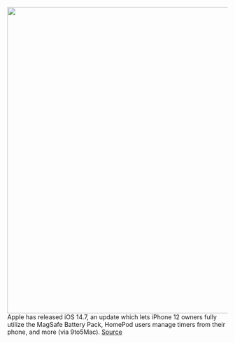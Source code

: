 <img src='https://cdn.vox-cdn.com/thumbor/3oRmnf0V98eh3pk5-f7UrlTqeNc=/0x0:2000x2000/1200x800/filters:focal(1336x528:1656x848)/cdn.vox-cdn.com/uploads/chorus_image/image/69602463/MJWY3_AV4.0.jpeg' width='700px' /><br/>
Apple has released iOS 14.7, an update which lets iPhone 12 owners fully utilize the MagSafe Battery Pack, HomePod users manage timers from their phone, and more (via 9to5Mac).
<a href='https://www.theverge.com/2021/7/19/22583871/apple-ios-14-7-magsafe-battery-pack-iphone-ipad-timers-apple-card'> Source <a/>